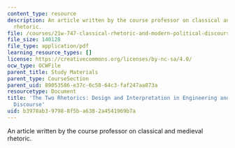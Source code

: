 ```yaml
---
content_type: resource
description: An article written by the course professor on classical and medieval
  rhetoric.
file: /courses/21w-747-classical-rhetoric-and-modern-political-discourse-fall-2009/b3978ab397988f5ba6382a4541969b7a_MIT21W_747_01F09_study07.pdf
file_size: 140128
file_type: application/pdf
learning_resource_types: []
license: https://creativecommons.org/licenses/by-nc-sa/4.0/
ocw_type: OCWFile
parent_title: Study Materials
parent_type: CourseSection
parent_uid: 89053586-e37c-6c58-64c3-faf247aa873a
resourcetype: Document
title: 'The Two Rhetorics: Design and Interpretation in Engineering and Humanistic
  Discourse'
uid: b3978ab3-9798-8f5b-a638-2a4541969b7a
---
```

An article written by the course professor on classical and medieval rhetoric.